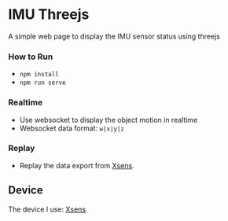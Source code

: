 # IMU Threejs
A simple web page to display the IMU sensor status using threejs

### How to Run
* `npm install`
* `npm run serve`

### Realtime
* Use websocket to display the object motion in realtime
* Websocket data format: `w|x|y|z`

### Replay
* Replay the data export from [Xsens](https://www.movella.com/products/wearables/movella-dot).

## Device
The device I use: [Xsens](https://www.movella.com/products/wearables/movella-dot).

